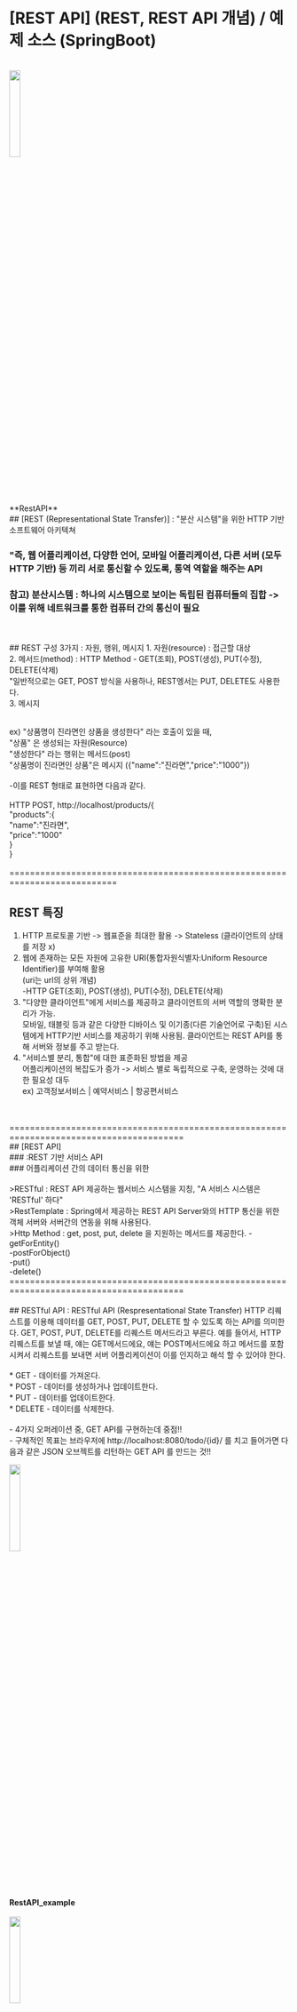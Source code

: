 # [REST API] (REST, REST API 개념) / 예제 소스 (SpringBoot)
<br>
<img src="./img/RestAPI.PNG" width = 20%><br>**RestAPI**</img>
<br>
## [REST (Representational State Transfer)]
  : "분산 시스템"을 위한 HTTP 기반 소프트웨어 아키텍쳐 <br>
  
  ### "즉, 웹 어플리케이션, 다양한 언어, 모바일 어플리케이션, 다른 서버 (모두 HTTP 기반) 등 끼리 서로 통신할 수 있도록, 통역 역할을 해주는 API <br>
  ### 참고) 분산시스템 : 하나의 시스템으로 보이는 독립된 컴퓨터들의 집합 -> 이를 위해 네트워크를 통한 컴퓨터 간의 통신이 필요
<br>
<br>
## REST 구성 3가지 : 자원, 행위, 메시지
1. 자원(resource) : 접근할 대상 <br>
2. 메서드(method) : HTTP Method - GET(조회), POST(생성), PUT(수정), DELETE(삭제) <br>
  "일반적으로는 GET, POST 방식을 사용하나, REST엥서는 PUT, DELETE도 사용한다. <br>
3. 메시지
<br>
<br>

ex) "상품명이 진라면인 상품을 생성한다" 라는 호출이 있을 때, <br>
"상품" 은 생성되는 자원(Resource) <br>
"생성한다" 라는 행위는 메서드(post) <br>
"상품명이 진라면인 상품"은 메시지 ({"name":"진라면","price":"1000"}) <br>
<br>
-이를 REST 형태로 표현하면 다음과 같다. <br>
<br>
HTTP POST, http://localhost/products/{    <br>
        "products":{                      <br>
        "name":"진라면",                   <br>
        "price":"1000"                    <br>
    }                                     <br>
}                                         <br>
<br>
=========================================================================== <br>
## REST 특징 <br>
1. HTTP 프로토콜 기반 -> 웹표준을 최대한 활용 -> Stateless (클라이언트의 상태를 저장 x) <br>
2. 웹에 존재하는 모든 자원에 고유한 URI(통합자원식별자:Uniform Resource Identifier)를 부여해 활용 <br>
   (uri는 url의 상위 개념) <br>
   -HTTP GET(조회), POST(생성), PUT(수정), DELETE(삭제) <br>
3. "다양한 클라이언트"에게 서비스를 제공하고 클라이언트의 서버 역할의 명확한 분리가 가능. <br>
   모바일, 태블릿 등과 같은 다양한 디바이스 및 이기종(다른 기술언어로 구축)된 시스템에게 HTTP기반 서비스를 제공하기 위해 사용됨. 클라이언트는 REST API를 통해 서버와 정보를 주고 받는다. <br>
4. "서비스별 분리, 통합"에 대한 표준화된 방법을 제공 <br>
   어플리케이션의 복잡도가 증가 -> 서비스 별로 독립적으로 구축, 운영하는 것에 대한 필요성 대두 <br>
   ex) 고객정보서비스 | 예약서비스 | 항공편서비스 <br>
<br>
<br>
======================================================================================== <br>
## [REST API] <br>
### :REST 기반 서비스 API <br>
### 어플리케이션 간의 데이터 통신을 위한 <br>
<br>
>RESTful : REST API 제공하는 웹서비스 시스템을 지칭, "A 서비스 시스템은 'RESTful' 하다" <br>
>RestTemplate : Spring에서 제공하는 REST API Server와의 HTTP 통신을 위한 객체 서버와 서버간의 연동을 위해 사용된다. <br>
>Http Method : get, post, put, delete 을 지원하는 메서드를 제공한다.
 -getForEntity() <br>
 -postForObject() <br>
 -put() <br>
 -delete() <br>
======================================================================================== <br>
<br>
## RESTful API
: RESTful API (Respresentational State Transfer) HTTP 리퀘스트를 이용해 데이터를 GET, POST, PUT, DELETE 할 수 있도록 하는 API를 의미한다.  GET, POST, PUT, DELETE를 리퀘스트 메서드라고 부른다. 예를 들어서, HTTP 리퀘스트를 보낼 때, 얘는 GET메서드에요, 얘는 POST메서드에요 하고 메서드를 포함시켜서 리퀘스트를 보내면 서버 어플리케이션이 이를 인지하고 해석 할 수 있어야 한다. <br>
<br>
* GET - 데이터를 가져온다. <br>
* POST - 데이터를 생성하거나 업데이트한다. <br>
* PUT - 데이터를 업데이트한다. <br>
* DELETE - 데이터를 삭제한다. <br>
<br>
- 4가지 오퍼레이션 중, GET API를 구현하는데 중점!! <br>
- 구체적인 목표는 브라우저에 http://localhost:8080/todo/{id}/ 를 치고 들어가면 다음과 같은 JSON 오브젝트를 리턴하는 GET API 를 만드는 것!! <br>

<img src="./img/restapi_example.PNG" width = 20%><br>**RestAPI_example**</img> <br>
<br>
<img src="./img/web_application_design.PNG" width = 20%><br>**web_application_design**</img> <br>
<br>
오늘 구현 할 부분은 3 -tier 아키텍쳐 중에서 중간에 있는 어플리케이션 서버이다. <br>
어플리케이션 가장 먼저 구현 하는 이유는 <br>
1) 비즈니스 로직이 있는 가장 핵심적인 부분이고, <br>
2) 다른 티어들에 독립적으로 구현 할 수 있는 부분이기 때문이다. <br>
<br>
### 어플리케이션 서버 내부에 어떤 자바 클래스들이 있어야 하는지 알아보자. <br>
<br>
<img src="./img/web_application_java_class.PNG" width = 20%><br>**web_application_java_class**</img> <br>
